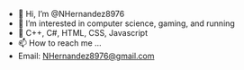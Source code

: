 - 👋 Hi, I’m @NHernandez8976
- 👀 I’m interested in computer science, gaming, and running
- 🌱 C++, C#, HTML, CSS, Javascript
- 📫 How to reach me ...
- Email: NHernandez8976@gmail.com

